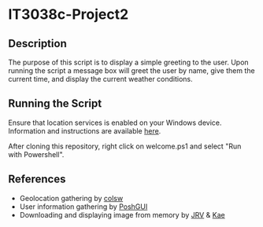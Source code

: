 # IT3038c-Project2

## Description
The purpose of this script is to display a simple greeting to the user. Upon running the script a message box will greet the user by name, give them the current time, and display the current weather conditions.

## Running the Script
Ensure that location services is enabled on your Windows device. Information and instructions are available [here](https://support.microsoft.com/en-us/help/4468240/windows-10-location-service-and-privacy).

After cloning this repository, right click on welcome.ps1 and select "Run with Powershell".

## References
- Geolocation gathering by [colsw](https://stackoverflow.com/a/46287884)
- User information gathering by [PoshGUI](https://poshgui.com/)
- Downloading and displaying image from memory by [JRV](https://social.technet.microsoft.com/Forums/windowsserver/en-US/b11d845c-ff6a-4b44-adec-47d56b40fa1e/get-base64-encoded-string-of-a-web-image?forum=winserverpowershell) & [Kae](https://www.alkanesolutions.co.uk/2013/04/19/embedding-base64-image-strings-inside-a-powershell-application/)
